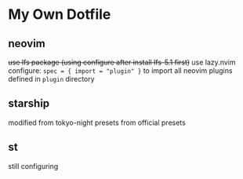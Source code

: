 # My Own Dotfile

## neovim
~~use lfs package (using configure after install lfs-5.1 first)~~
use lazy.nvim configure: ``spec = { import = "plugin" }`` to import all neovim plugins defined in ``plugin`` directory

## starship
modified from tokyo-night presets from official presets

## st
still configuring
